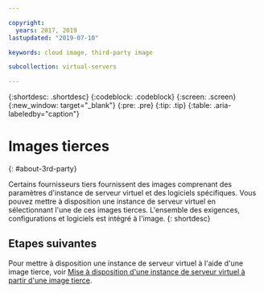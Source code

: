```yaml
---

copyright:
  years: 2017, 2019
lastupdated: "2019-07-10"

keywords: cloud image, third-party image

subcollection: virtual-servers

---
```


{:shortdesc: .shortdesc}
{:codeblock: .codeblock}
{:screen: .screen}
{:new_window: target="_blank"}
{:pre: .pre}
{:tip: .tip}
{:table: .aria-labeledby="caption"}

# Images tierces 
{: #about-3rd-party}

Certains fournisseurs tiers fournissent des images comprenant des paramètres d'instance de serveur virtuel et des logiciels spécifiques. Vous pouvez mettre à disposition une instance de serveur virtuel en sélectionnant l'une de ces images tierces. L'ensemble des exigences, configurations et logiciels est intégré à l'image.
{: shortdesc}

## Etapes suivantes

Pour mettre à disposition une instance de serveur virtuel à l'aide d'une image tierce, voir [Mise à disposition d'une instance de serveur virtuel à partir d'une image tierce](/docs/vsi?topic=virtual-servers-ordering-3P#ordering-3P). 

